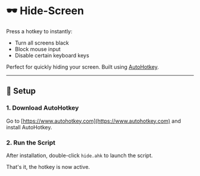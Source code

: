 # 🕶️ Hide-Screen

Press a hotkey to instantly:

- Turn all screens black  
- Block mouse input  
- Disable certain keyboard keys  

Perfect for quickly hiding your screen. Built using [AutoHotkey](https://www.autohotkey.com).

---

## 🚀 Setup

### 1. Download AutoHotkey
Go to [https://www.autohotkey.com](https://www.autohotkey.com) and install AutoHotkey.

### 2. Run the Script
After installation, double-click `hide.ahk` to launch the script.

That's it, the hotkey is now active.
